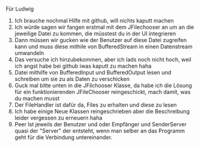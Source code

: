 Für Ludwig

1. Ich brauche nochmal Hilfe mit github, will nichts kaputt machen
2. Ich würde sagen wir fangen erstmal mit dem JFilechooser an um an die jeweilige Datei zu kommen, die müsstest du in der UI integrieren
3. Dann müssen wir gucken wie der Benutzer auf diese Datei zugreifen kann und muss diese mithile von BufferedStream in einen Datenstream umwandeln
4. Das versuche ich hinzubekommen, aber ich lads noch nicht hoch, weil ich angst habe bei github iwas kaputt zu machen haha
5. Datei mithilfe von BufferedInput und BufferedOutput lesen und schreiben um sie zu als Daten zu verschicken
6. Guck mal bitte unten in die JFilchooser Klasse, da habe ich die Lösung für ein funktionierenden JFileChooser reingeschickt, mach damit, was du machen musst
7. Der FileHandler ist dafür da, Files zu erhalten und diese zu lesen
8. Ich habe einige Neue Klassen reingeschrieben aber die Beschreibung leider vergessen zu erneuern haha
9. Peer Ist jeweils der Benutzer und oder Empfänger und SenderServer quasi der "Server" der entsteht, wenn man selber an das Programm geht für die Verbindung untereinander.